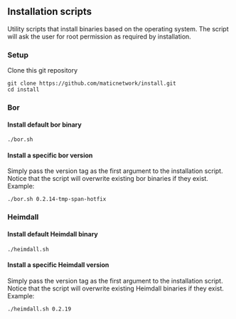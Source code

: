 ## Installation scripts

Utility scripts that install binaries based on the operating system. The script will ask the user for root permission as required by installation.

### Setup

Clone this git repository

```
git clone https://github.com/maticnetwork/install.git
cd install
```

### Bor

#### Install default bor binary

```
./bor.sh
```

#### Install a specific bor version

Simply pass the version tag as the first argument to the installation script. Notice that the script will overwrite existing bor binaries if they exist. Example:

```
./bor.sh 0.2.14-tmp-span-hotfix
```


### Heimdall

#### Install default Heimdall binary

```
./heimdall.sh
```

#### Install a specific Heimdall version

Simply pass the version tag as the first argument to the installation script. Notice that the script will overwrite existing Heimdall binaries if they exist. Example:

```
./heimdall.sh 0.2.19
```
